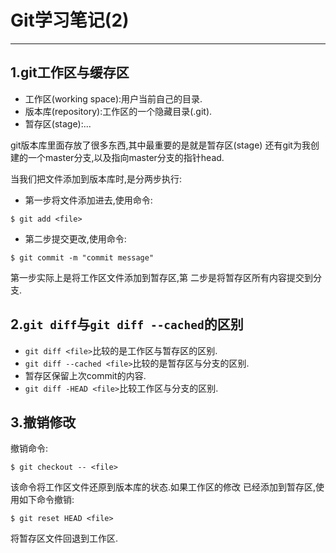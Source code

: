 # Git学习笔记(2)
* * *
## 1.git工作区与缓存区
* 工作区(working space):用户当前自己的目录.
* 版本库(repository):工作区的一个隐藏目录(.git).
* 暂存区(stage):...

git版本库里面存放了很多东西,其中最重要的是就是暂存区(stage)
还有git为我创建的一个master分支,以及指向master分支的指针head.

当我们把文件添加到版本库时,是分两步执行:
* 第一步将文件添加进去,使用命令:
```
$ git add <file>
```
* 第二步提交更改,使用命令:
```
$ git commit -m "commit message"
```
第一步实际上是将工作区文件添加到暂存区,第
二步是将暂存区所有内容提交到分支.
## 2.`git diff`与`git diff --cached`的区别
* `git diff <file>`比较的是工作区与暂存区的区别.
* `git diff --cached <file>`比较的是暂存区与分支的区别.
* 暂存区保留上次commit的内容.
* `git diff -HEAD <file>`比较工作区与分支的区别.
## 3.撤销修改
撤销命令:
```
$ git checkout -- <file>
```
该命令将工作区文件还原到版本库的状态.如果工作区的修改
已经添加到暂存区,使用如下命令撤销:
```
$ git reset HEAD <file>
```
将暂存区文件回退到工作区.

